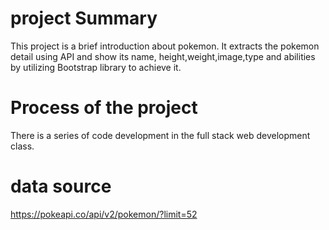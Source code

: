 # project Summary

This project is a brief introduction about pokemon. It extracts the pokemon detail using API and show its name, height,weight,image,type and abilities by utilizing Bootstrap library to achieve it.

# Process of the project

There is a series of code development in the full stack web development class.

# data source

https://pokeapi.co/api/v2/pokemon/?limit=52

